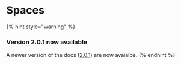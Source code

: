 # Spaces

{% hint style="warning" %}
### Version 2.0.1 now available

A newer version of the docs \([2.0.1](https://wkande.gitbook.io/gitbook-notes-vs/)\) are now avaialbe.
{% endhint %}

